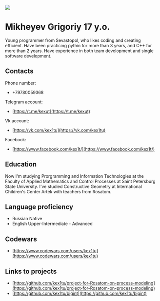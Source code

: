![](https://github.com/kex1tu/amcp-cv/blob/gh-pages/my%20photo.jpeg?raw=true)
# Mikheyev Grigoriy 17 y.o.
Young programmer from Sevastopol, who likes coding and creating efficient. Have been practicing pythin for more than 3 years, and C++ for more than 2 years. Have experience in both team development and single software development.
## Contacts
Phone number:
- +79780059368

Telegram account:
- [https://t.me/kexut](https://t.me/kexut)

Vk account:
- [https://vk.com/kex1tu](https://vk.com/kex1tu)

Facebook:
- [https://www.facebook.com/kex1t/](https://www.facebook.com/kex1t/)

## Education
Now I'm studying Prorgramming and Information Technologies at the Faculty of Applied Mathematics and Control Processes at Saint Petersburg State University. I've studied Constructive Geometry at International Children's Center Artek with teachers from Rosatom.

## Language proficiency
- Russian Native
- English Upper-Intermediate - Advanced

## Codewars
- [https://www.codewars.com/users/kex1tu](https://www.codewars.com/users/kex1tu)
  
## Links to projects
- [https://github.com/kex1tu/project-for-Rosatom-on-process-modeling](https://github.com/kex1tu/project-for-Rosatom-on-process-modeling)
- [https://github.com/kex1tu/bigint](https://github.com/kex1tu/bigint)
